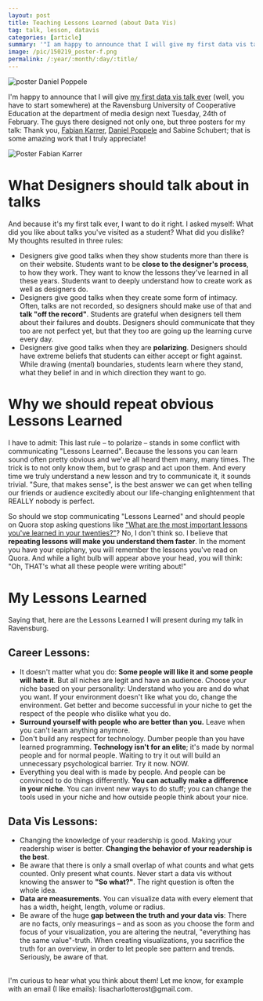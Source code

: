 ```yaml
---
layout: post
title: Teaching Lessons Learned (about Data Vis)
tag: talk, lesson, datavis
categories: [article]
summary: '"I am happy to announce that I will give my first data vis talk ever (well, you have to start somewhere)."'
image: /pic/150219_poster-f.png
permalink: /:year/:month/:day/:title/
---
```


![poster Daniel Poppele](/pic/150219_poster.jpg)

I'm happy to announce that I will give [my first data vis talk ever](http://www.mediendesign-ravensburg.de/lunchtime-talk-from-data-to-meaning-with-love/) (well, you have to start somewhere) at the Ravensburg University of Cooperative Education at the department of media design next Tuesday, 24th of February. The guys there designed not only one, but three posters for my talk: Thank you, [Fabian Karrer](http://www.fabiankarrer.de/), [Daniel Poppele](http://daniel-poppele.de/) and Sabine Schubert; that is some amazing work that I truly appreciate!

![Poster Fabian Karrer](/pic/150219_poster2.jpg)

# What Designers should talk about in talks

And because it's my first talk ever, I want to do it right. I asked myself: What did you like about talks you've visited as a student? What did you dislike? My thoughts resulted in three rules:

- Designers give good talks when they show students more than there is on their website. Students want to be **close to the designer's process**, to how they work. They want to know the lessons they've learned in all these years. Students want to deeply understand how to create work as well as designers do.
- Designers give good talks when they create some form of intimacy. Often, talks are not recorded, so designers should make use of that and **talk "off the record"**. Students are grateful when designers tell them about their failures and doubts. Designers should communicate that they too are not perfect yet, but that they too are going up the learning curve every day.
- Designers give good talks when they are **polarizing**. Designers should have extreme beliefs that students can either accept or fight against. While drawing (mental) boundaries, students learn where they stand, what they belief in and in which direction they want to go.

# Why we should repeat obvious Lessons Learned

I have to admit: This last rule – to polarize – stands in some conflict with communicating "Lessons Learned". Because the lessons you can learn sound often pretty obvious and we've all heard them many, many times. The trick is to not only know them, but to grasp and act upon them. And every time we truly understand a new lesson and try to communicate it, it sounds trivial. "Sure, that makes sense", is the best answer we can get when telling our friends or audience excitedly about our life-changing enlightenment that REALLY nobody is perfect.

So should we stop communicating "Lessons Learned" and should people on Quora stop asking questions like ["What are the most important lessons you've learned in your twenties?"](http://www.quora.com/What-are-the-most-important-lessons-youve-learned-in-your-twenties)? No, I don't think so. I believe that **repeating lessons will make you understand them faster**. In the moment you have your epiphany, you will remember the lessons you've read on Quora. And while a light bulb will appear above your head, you will think: "Oh, THAT's what all these people were writing about!"

# My Lessons Learned

Saying that, here are the Lessons Learned I will present during my talk in Ravensburg.

## Career Lessons:

- It doesn't matter what you do: **Some people will like it and some people will hate it**. But all niches are legit and have an audience. Choose your niche based on your personality: Understand who you are and do what you want. If your environment doesn't like what you do, change the environment. Get better and become successful in your niche to get the respect of the people who dislike what you do.
- **Surround yourself with people who are better than you.** Leave when you can't learn anything anymore.
- Don't build any respect for technology. Dumber people than you have learned programming. **Technology isn't for an elite**; it's made by normal people and for normal people. Waiting to try it out will build an unnecessary psychological barrier. Try it now. NOW.
- Everything you deal with is made by people. And people can be convinced to do things differently. **You can actually make a difference in your niche**. You can invent new ways to do stuff; you can change the tools used in your niche and how outside people think about your nice.

## Data Vis Lessons:

- Changing the knowledge of your readership is good. Making your readership wiser is better. **Changing the behavior of your readership is the best**.
- Be aware that there is only a small overlap of what counts and what gets counted. Only present what counts. Never start a data vis without knowing the answer to **"So what?"**. The right question is often the whole idea.
- **Data are measurements**. You can visualize data with every element that has a width, height, length, volume or radius.
-  Be aware of the huge **gap between the truth and your data vis**: There are no facts, only measurings – and as soon as you choose the form and focus of your visualization, you are altering the neutral, "everything has the same value"-truth. When creating visualizations, you sacrifice the truth for an overview, in order to let people see pattern and trends. Seriously, be aware of that.

<br>
I'm curious to hear what you think about them! Let me know, for example with an email (I like emails): lisacharlotterost@gmail.com.

